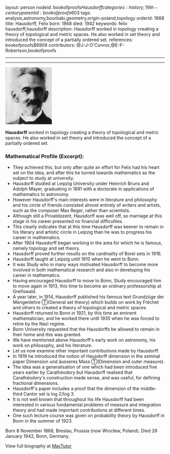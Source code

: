 layout: person
nodeid: bookofproofs$Hausdorff
categories: history,19th-century
parentid: bookofproofs$603
tags: analysis,astronomy,bourbaki,geometry,origin-poland,topology
orderid: 1868
title: Hausdorff, Felix
born: 1868
died: 1942
keywords: felix hausdorff,hausdorff
description: Hausdorff worked in topology creating a theory of topological and metric spaces. He also worked in set theory and introduced the concept of a partially ordered set.
references: bookofproofs$6909
contributors: @J-J-O'Connor,@E-F-Robertson,bookofproofs

---



---

![Hausdorff.jpg](https://github.com/bookofproofs/bookofproofs.github.io/blob/main/_sources/_assets/images/portraits/Hausdorff.jpg?raw=true)

**Hausdorff** worked in topology creating a theory of topological and metric spaces. He also worked in set theory and introduced the concept of a partially ordered set.

### Mathematical Profile (Excerpt):
* They achieved this, but only after quite an effort for Felix had his heart set on the idea, and after this he turned towards mathematics as the subject to study at university.
* Hausdorff studied at Leipzig University under Heinrich Bruns and Adolph Mayer, graduating in 1891 with a doctorate in applications of mathematics to astronomy.
* However Hausdorff's main interests were in literature and philosophy and his circle of friends consisted almost entirely of writers and artists, such as the composer Max Reger, rather than scientists.
* Although still a Privatdozent, Hausdorff was well off, so marriage at this stage in his career presented no financial difficulties.
* This clearly indicates that at this time Hausdorff was keener to remain in his literary and artistic circle in Leipzig than he was to progress his career in mathematics.
* After 1904 Hausdorff began working in the area for which he is famous, namely topology and set theory.
* Hausdorff proved further results on the cardinality of Borel sets in 1916.
* Hausdorff taught at Leipzig until 1910 when he went to Bonn.
* It was Study who in many ways motivated Hausdorff to become more involved in both mathematical research and also in developing his career in mathematics.
* Having encouraged Hausdorff to move to Bonn, Study encouraged him to move again in 1913, this time to become an ordinary professorship at Greifswald.
* A year later, in 1914, Hausdorff published his famous text Grundzüge der Mengenlehre Ⓣ(General set theory) which builds on work by Fréchet and others to created a theory of topological and metric spaces.
* Hausdorff returned to Bonn in 1921, by this time an eminent mathematician, and he worked there until 1935 when he was forced to retire by the Nazi regime.
* Bonn University requested that the Hausdorffs be allowed to remain in their home and this was granted.
* We have mentioned above Hausdorff's early work on astronomy, his work on philosophy, and his literature.
* Let us now examine other important contributions made by Hausdorff.
* In 1919 he introduced the notion of Hausdorff dimension in the seminal paper Dimension und äusseres Mass Ⓣ(Dimension and outer measure).
* The idea was a generalisation of one which had been introduced five years earlier by Carathéodory but Hausdorff realised that Carathéodory's construction made sense, and was useful, for defining fractional dimensions.
* Hausdorff's paper includes a proof that the dimension of the middle-third Cantor set is log 2/log 3.
* It is not well known that throughout his life Hausdorff had been interested in various fundamental problems of measure and integration theory and had made important contributions at different times.
* One such lecture course was given on probability theory by Hausdorff in Bonn in the summer of 1923.

Born 8 November 1868, Breslau, Prussia (now Wrocław, Poland). Died 26 January 1942, Bonn, Germany.

View full biography at [MacTutor](https://mathshistory.st-andrews.ac.uk/Biographies/Hausdorff/)
